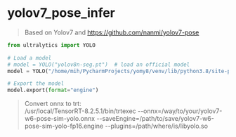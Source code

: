 # yolov7_pose_infer
>Based on Yolov7 and https://github.com/nanmi/yolov7-pose  
```python
from ultralytics import YOLO

# Load a model
# model = YOLO("yolov8n-seg.pt")  # load an official model
model = YOLO("/home/mih/PycharmProjects/yomy8/venv/lib/python3.8/site-packages/ultralytics/weights4seg/yolov8n-seg.pt")  # load a custom trained

# Export the model
model.export(format="engine")

```


>Convert onnx to trt:  
>/usr/local/TensorRT-8.2.5.1/bin/trtexec --onnx=/way/to/your/yolov7-w6-pose-sim-yolo.onnx --saveEngine=/path/to/save/yolov7-w6-pose-sim-yolo-fp16.engine --plugins=/path/where/is/libyolo.so    
